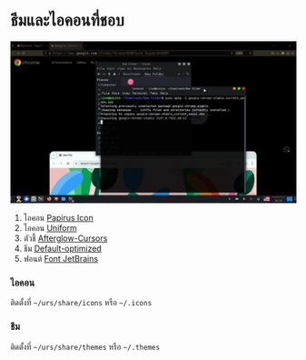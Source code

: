 <link rel="stylesheet" href="https://cdn.simplecss.org/simple.min.css">

# ธีมและไอคอนที่ชอบ

![minios+my fav theme](img/mytheme.png)

1. ไอคอน  [Papirus Icon](https://github.com/PapirusDevelopmentTeam/papirus-icon-theme/blob/master/install.sh)
1. ไอคอน [Uniform](https://www.gnome-look.org/p/1012468)
1. ตัวชี้ [Afterglow-Cursors](https://github.com/yeyushengfan258/Afterglow-Cursors)
1. ธีม [Default-optimized](https://github.com/Edsploration/default-optimized)
1. ฟอนต์ [Font JetBrains](https://www.jetbrains.com/lp/mono/)


### ไอคอน
   ติดตั้งที่ `~/urs/share/icons` หรือ `~/.icons`
### ธีม
   ติดตั้งที่ `~/urs/share/themes` หรือ `~/.themes`